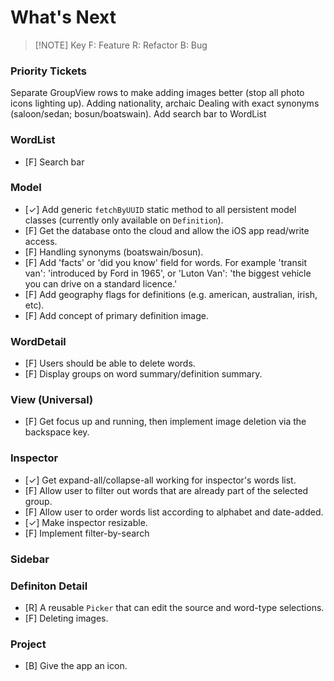 # What's Next


> [!NOTE] Key
> F: Feature
> R: Refactor
> B: Bug

### Priority Tickets
Separate GroupView rows to make adding images better (stop all photo icons lighting up).
Adding nationality, archaic
Dealing with exact synonyms (saloon/sedan; bosun/boatswain).
Add search bar to WordList


### WordList
- [F] Search bar

### Model
- [✓] Add generic `fetchByUUID` static method to all persistent model classes (currently only available on `Definition`).
- [F] Get the database onto the cloud and allow the iOS app read/write access.
- [F] Handling synonyms (boatswain/bosun).
- [F] Add 'facts' or 'did you know' field for words. For example 'transit van': 'introduced by Ford in 1965', or 'Luton Van': 'the biggest vehicle you can drive on a standard licence.'
- [F] Add geography flags for definitions (e.g. american, australian, irish, etc).
- [F] Add concept of primary definition image.

### WordDetail
- [F] Users should be able to delete words.
- [F] Display groups on word summary/definition summary.

### View (Universal)
- [F] Get focus up and running, then implement image deletion via the backspace key.

### Inspector
- [✓] Get expand-all/collapse-all working for inspector's words list.
- [F] Allow user to filter out words that are already part of the selected group.
- [F] Allow user to order words list according to alphabet and date-added.
- [✓] Make inspector resizable.
- [F] Implement filter-by-search

### Sidebar


### Definiton Detail
- [R] A reusable `Picker` that can edit the source and word-type selections.
- [F] Deleting images.

### Project
- [B] Give the app an icon.
